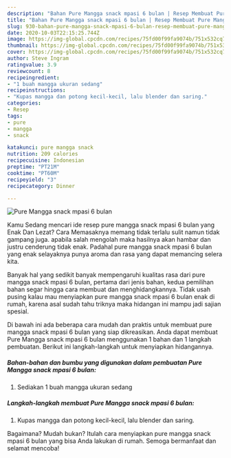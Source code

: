 ```yaml
---
description: "Bahan Pure Mangga snack mpasi 6 bulan | Resep Membuat Pure Mangga snack mpasi 6 bulan Yang Enak Dan Lezat"
title: "Bahan Pure Mangga snack mpasi 6 bulan | Resep Membuat Pure Mangga snack mpasi 6 bulan Yang Enak Dan Lezat"
slug: 930-bahan-pure-mangga-snack-mpasi-6-bulan-resep-membuat-pure-mangga-snack-mpasi-6-bulan-yang-enak-dan-lezat
date: 2020-10-03T22:15:25.744Z
image: https://img-global.cpcdn.com/recipes/75fd00f99fa9074b/751x532cq70/pure-mangga-snack-mpasi-6-bulan-foto-resep-utama.jpg
thumbnail: https://img-global.cpcdn.com/recipes/75fd00f99fa9074b/751x532cq70/pure-mangga-snack-mpasi-6-bulan-foto-resep-utama.jpg
cover: https://img-global.cpcdn.com/recipes/75fd00f99fa9074b/751x532cq70/pure-mangga-snack-mpasi-6-bulan-foto-resep-utama.jpg
author: Steve Ingram
ratingvalue: 3.9
reviewcount: 8
recipeingredient:
- "1 buah mangga ukuran sedang"
recipeinstructions:
- "Kupas mangga dan potong kecil-kecil, lalu blender dan saring."
categories:
- Resep
tags:
- pure
- mangga
- snack

katakunci: pure mangga snack 
nutrition: 209 calories
recipecuisine: Indonesian
preptime: "PT21M"
cooktime: "PT60M"
recipeyield: "3"
recipecategory: Dinner

---
```



![Pure Mangga snack mpasi 6 bulan](https://img-global.cpcdn.com/recipes/75fd00f99fa9074b/751x532cq70/pure-mangga-snack-mpasi-6-bulan-foto-resep-utama.jpg)

Kamu Sedang mencari ide resep pure mangga snack mpasi 6 bulan yang Enak Dan Lezat? Cara Memasaknya memang tidak terlalu sulit namun tidak gampang juga. apabila salah mengolah maka hasilnya akan hambar dan justru cenderung tidak enak. Padahal pure mangga snack mpasi 6 bulan yang enak selayaknya punya aroma dan rasa yang dapat memancing selera kita.



Banyak hal yang sedikit banyak mempengaruhi kualitas rasa dari pure mangga snack mpasi 6 bulan, pertama dari jenis bahan, kedua pemilihan bahan segar hingga cara membuat dan menghidangkannya. Tidak usah pusing kalau mau menyiapkan pure mangga snack mpasi 6 bulan enak di rumah, karena asal sudah tahu triknya maka hidangan ini mampu jadi sajian spesial.


Di bawah ini ada beberapa cara mudah dan praktis untuk membuat pure mangga snack mpasi 6 bulan yang siap dikreasikan. Anda dapat membuat Pure Mangga snack mpasi 6 bulan menggunakan 1 bahan dan 1 langkah pembuatan. Berikut ini langkah-langkah untuk menyiapkan hidangannya.

<!--inarticleads1-->

##### Bahan-bahan dan bumbu yang digunakan dalam pembuatan Pure Mangga snack mpasi 6 bulan:

1. Sediakan 1 buah mangga ukuran sedang




<!--inarticleads2-->

##### Langkah-langkah membuat Pure Mangga snack mpasi 6 bulan:

1. Kupas mangga dan potong kecil-kecil, lalu blender dan saring.




Bagaimana? Mudah bukan? Itulah cara menyiapkan pure mangga snack mpasi 6 bulan yang bisa Anda lakukan di rumah. Semoga bermanfaat dan selamat mencoba!

